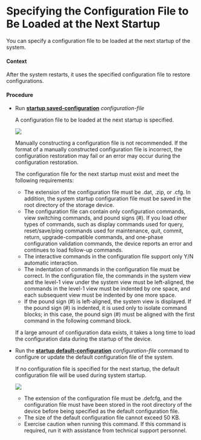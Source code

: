 Specifying the Configuration File to Be Loaded at the Next Startup
==================================================================

You can specify a configuration file to be loaded at the next startup of the system.

#### Context

After the system restarts, it uses the specified configuration file to restore configurations.


#### Procedure

* Run [**startup saved-configuration**](cmdqueryname=startup+saved-configuration) *configuration-file*
  
  
  
  A configuration file to be loaded at the next startup is specified.
  
  
  
  ![](../../../../public_sys-resources/note_3.0-en-us.png) 
  
  Manually constructing a configuration file is not recommended. If the format of a manually constructed configuration file is incorrect, the configuration restoration may fail or an error may occur during the configuration restoration.
  
  The configuration file for the next startup must exist and meet the following requirements:
  
  + The extension of the configuration file must be .dat, .zip, or .cfg. In addition, the system startup configuration file must be saved in the root directory of the storage device.
  + The configuration file can contain only configuration commands, view switching commands, and pound signs (#). If you load other types of commands, such as display commands used for query, reset/save/ping commands used for maintenance, quit, commit, return, upgrade-compatible commands, and one-phase configuration validation commands, the device reports an error and continues to load follow-up commands.
  + The interactive commands in the configuration file support only Y/N automatic interaction.
  + The indentation of commands in the configuration file must be correct. In the configuration file, the commands in the system view and the level-1 view under the system view must be left-aligned, the commands in the level-1 view must be indented by one space, and each subsequent view must be indented by one more space.
  + If the pound sign (#) is left-aligned, the system view is displayed. If the pound sign (#) is indented, it is used only to isolate command blocks; in this case, the pound sign (#) must be aligned with the first command in the following command block.
  
  If a large amount of configuration data exists, it takes a long time to load the configuration data during the startup of the device.
* Run the [**startup default-configuration**](cmdqueryname=startup+default-configuration) *configuration-file* command to configure or update the default configuration file of the system.
  
  
  
  If no configuration file is specified for the next startup, the default configuration file will be used during system startup.
  
  
  
  ![](../../../../public_sys-resources/note_3.0-en-us.png) 
  + The extension of the configuration file must be .defcfg, and the configuration file must have been stored in the root directory of the device before being specified as the default configuration file.
  + The size of the default configuration file cannot exceed 50 KB.
  + Exercise caution when running this command. If this command is required, run it with assistance from technical support personnel.